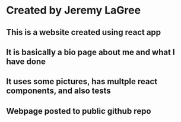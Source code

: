 # Created by Jeremy LaGree

## This is a website created using react app
## It is basically a bio page about me and what I have done
## It uses some pictures, has multple react components, and also tests
## Webpage posted to public github repo